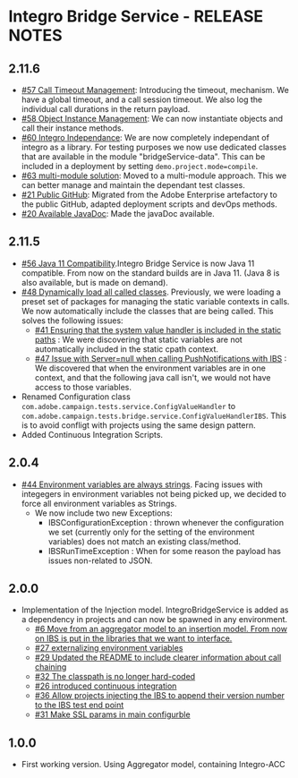 # Integro Bridge Service - RELEASE NOTES

## 2.11.6
* [#57 Call Timeout Management](https://git.corp.adobe.com/AdobeCampaignQE/integroBridgeService/issues/57): Introducing the timeout, mechanism. We have a global timeout, and a call session timeout. We also log the individual call durations in the return payload.
* [#58 Object Instance Management](https://git.corp.adobe.com/AdobeCampaignQE/integroBridgeService/issues/58): We can now instantiate objects and call their instance methods.
* [#60 Integro Independance](https://git.corp.adobe.com/AdobeCampaignQE/integroBridgeService/issues/60): We are now completely independant of integro as a library. For testing purposes we now use dedicated classes that are available in the module "bridgeService-data". This can be included in a deployment by setting `demo.project.mode=compile`.
* [#63 multi-module solution](https://git.corp.adobe.com/AdobeCampaignQE/integroBridgeService/issues/63): Moved to a multi-module approach. This we can better manage and maintain the dependant test classes.
* [#21 Public GitHub](https://github.com/adobe/bridgeService/issues/21): Migrated from the Adobe Enterprise artefactory to the public GitHub, adapted deployment scripts and devOps methods.
* [#20 Available JavaDoc](https://github.com/adobe/bridgeService/issues/20): Made the javaDoc available.

## 2.11.5
* [#56 Java 11 Compatibility](https://git.corp.adobe.com/AdobeCampaignQE/integroBridgeService/issues/56).Integro Bridge Service is now Java 11 compatible. From now on the standard builds are in Java 11. (Java 8 is also available, but is made on demand).
* [#48 Dynamically load all called classes](https://git.corp.adobe.com/AdobeCampaignQE/integroBridgeService/issues/48). Previously, we were loading a preset set of packages for managing the static variable contexts in calls. We now automatically include the classes that are being called. This solves the following issues:
  * [#41 Ensuring that the system value handler is included in the static paths](https://git.corp.adobe.com/AdobeCampaignQE/integroBridgeService/issues/41) : We were discovering that static variables are not automatically included in the static cpath context.
  * [#47 Issue with Server=null when calling PushNotifications with IBS](https://git.corp.adobe.com/AdobeCampaignQE/integroBridgeService/issues/47) : We discovered that when the environment variables are in one context, and that the following java call isn't, we would not have access to those variables.
* Renamed Configuration class `com.adobe.campaign.tests.service.ConfigValueHandler` to `com.adobe.campaign.tests.bridge.service.ConfigValueHandlerIBS`. This is to avoid confligt with projects using the same design pattern.
* Added Continuous Integration Scripts.

## 2.0.4
* [#44 Environment variables are always strings](https://git.corp.adobe.com/AdobeCampaignQE/integroBridgeService/issues/44). Facing issues with integegers in environment variables not being picked up, we decided to force all environment variables as Strings.
  * We now include two new Exceptions:
    * IBSConfigurationException : thrown whenever the configuration we set (currently only for the setting of the environment variables) does not match an existing class/method.
    * IBSRunTimeException : When for some reason the payload has issues non-related to JSON.

## 2.0.0
* Implementation of the Injection model. IntegroBridgeService is added as a dependency in projects and can now be spawned in any environment.
  * [#6 Move from an aggregator model to an insertion model. From now on IBS is put in the libraries that we want to interface.](https://git.corp.adobe.com/AdobeCampaignQE/integroBridgeService/issues/6)
  * [#27 externalizing environment variables](https://git.corp.adobe.com/AdobeCampaignQE/integroBridgeService/issues/27)
  * [#29 Updated the README to include clearer information about call chaining](https://git.corp.adobe.com/AdobeCampaignQE/integroBridgeService/issues/29)
  * [#32 The classpath is no longer hard-coded](https://git.corp.adobe.com/AdobeCampaignQE/integroBridgeService/issues/32)
  * [#26 introduced continuous integration](https://git.corp.adobe.com/AdobeCampaignQE/integroBridgeService/issues/26)
  * [#36 Allow projects injecting the IBS to append their version number to the IBS test end point](https://git.corp.adobe.com/AdobeCampaignQE/integroBridgeService/issues/36)
  * [#31 Make SSL params in main configurble](https://git.corp.adobe.com/AdobeCampaignQE/integroBridgeService/issues/31)

## 1.0.0
* First working version. Using Aggregator model, containing Integro-ACC
